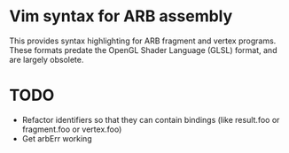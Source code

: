 # Vim syntax for ARB assembly

This provides syntax highlighting for ARB fragment and vertex programs. These formats predate the OpenGL Shader Language (GLSL) format, and are largely obsolete.

# TODO

- Refactor identifiers so that they can contain bindings (like result.foo or fragment.foo or vertex.foo)
- Get arbErr working
